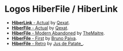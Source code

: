# Logos HiberFile / HiberLink

- [**HiberLink** - Actual](/HiberLink_by_Qexat) by [Qexat](https://github.com/qexat).
- [**HiberFile** - Actual](/moderne_by_Qexat) by [Qexat](https://github.com/qexat).
- [**HiberFile** - Modern Abandoned](/moderne_abandonne_by_TheMaitre) by [TheMaitre](https://twitter.com/@TheMaitre_).
- [**HiberFile** - First](/old_by_Bruno) by [Bruno Paiva](https://github.com/brunopaiva15).
- [**HiberFile** - Retro](/retro_by_JusdePatate) by [Jus de Patate_](https://github.com/jusdepatate).
